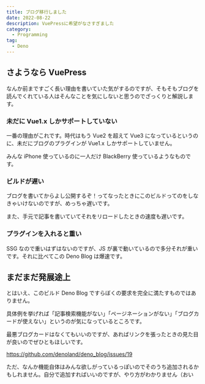 ```yaml
---
title: ブログ移行しました
date: 2022-08-22
description: VuePressに希望がなさすぎました
category:
  - Programming
tag:
  - Deno
---
```


## さようなら VuePress

なんか前まですごく長い理由を書いていた気がするのですが、そもそもブログを読んでくれている人はそんなことを気にしないと思うのでざっくりと解説します。

### 未だに Vue1.x しかサポートしていない

一番の理由がこれです。時代はもう Vue2 を超えて Vue3 になっているというのに、未だにブログのプラグインが Vue1.x しかサポートしていません。

みんな iPhone 使っているのに一人だけ BlackBerry 使っているようなものです。

### ビルドが遅い

ブログを書いてからよし公開するぞ！ってなったときにこのビルドってのをしなきゃいけないのですが、めっちゃ遅いです。

また、手元で記事を書いていてそれをリロードしたときの速度も遅いです。

### プラグインを入れると重い

SSG なので重いはずはないのですが、JS が裏で動いているので多分それが重いです。それに比べてこの Deno Blog は爆速です。

## まだまだ発展途上

とはいえ、このビルド Deno Blog ですらぼくの要求を完全に満たすものではありません。

具体例を挙げれば「記事検索機能がない」「ページネーションがない」「ブログカードが使えない」というのが気になっているところです。

最悪ブログカードはなくてもいいのですが、あればリンクを張ったときの見た目が良いのでぜひともほしいです。

https://github.com/denoland/deno_blog/issues/19

ただ、なんか機能自体はみんな欲しがっているっぽいのでそのうち追加されるかもしれません。自分で追加すればいいのですが、やり方がわかりません（おい
